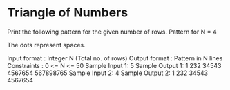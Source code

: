 # Triangle of Numbers

Print the following pattern for the given number of rows.
Pattern for N = 4



The dots represent spaces.



Input format :
Integer N (Total no. of rows)
Output format :
Pattern in N lines
Constraints :
0 <= N <= 50
Sample Input 1:
5
Sample Output 1:
          1
         232
        34543
       4567654
      567898765
Sample Input 2:
4
Sample Output 2:
           1
          232
         34543
        4567654